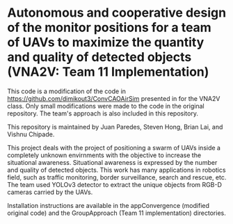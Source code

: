 # Autonomous and cooperative design of the monitor positions for a team of UAVs to maximize the quantity and quality of detected objects (VNA2V: Team 11 Implementation) #

This code is a modification of the code in https://github.com/dimikout3/ConvCAOAirSim presented in for the VNA2V class. Only small modifications were made to the code in the original repository. The team's approach is also included in this repository.

This repository is maintained by Juan Paredes, Steven Hong, Brian Lai, and Vishnu Chipade.
 
This project deals with the project of positioning a swarm of UAVs inside a completely unknown envirnments with the objective to increase the situational awareness. Situational awareness is expressed by the number and quality of detected objects. This work has many applications in robotics field, such as traffic monitoring, border surveillance, search and rescue, etc. The team used YOLOv3 detector to extract the unique objects from RGB-D cameras carried by the UAVs.

Installation instructions are available in the appConvergence (modified original code) and the GroupApproach (Team 11 implementation) directories.
